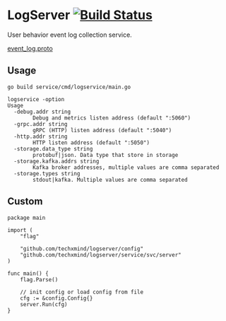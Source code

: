 # LogServer [![Build Status](https://travis-ci.org/techxmind/logserver.svg?branch=main)](https://travis-ci.org/techxmind/logserver)

User behavior event log collection service.

[event_log.proto](https://github.com/techxmind/logserver/blob/master/interface-defs/event_log.proto)

## Usage
```
go build service/cmd/logservice/main.go

logservice -option
Usage
  -debug.addr string
    	Debug and metrics listen address (default ":5060")
  -grpc.addr string
    	gRPC (HTTP) listen address (default ":5040")
  -http.addr string
    	HTTP listen address (default ":5050")
  -storage.data_type string
    	protobuf|json. Data type that store in storage
  -storage.kafka.addrs string
    	Kafka broker addresses, multiple values are comma separated
  -storage.types string
    	stdout|kafka. Multiple values are comma separated
```

## Custom
```
package main

import (
	"flag"

	"github.com/techxmind/logserver/config"
	"github.com/techxmind/logserver/service/svc/server"
)

func main() {
	flag.Parse()

    // init config or load config from file
    cfg := &config.Config{}
	server.Run(cfg)
}
```
